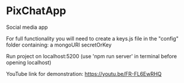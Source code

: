 # PixChatApp
Social media app 

For full functionality you will need to create a keys.js file in the "config" folder containing:
a mongoURI
secretOrKey

Run project on localhost:5200 (use 'npm run server' in terminal before opening localhost) 

YouTube link for demonstration: https://youtu.be/FR-FL6EwRHQ


